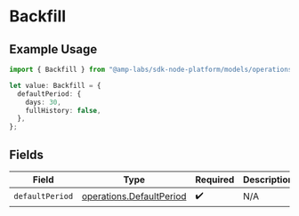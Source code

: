 # Backfill

## Example Usage

```typescript
import { Backfill } from "@amp-labs/sdk-node-platform/models/operations";

let value: Backfill = {
  defaultPeriod: {
    days: 30,
    fullHistory: false,
  },
};
```

## Fields

| Field                                                                | Type                                                                 | Required                                                             | Description                                                          |
| -------------------------------------------------------------------- | -------------------------------------------------------------------- | -------------------------------------------------------------------- | -------------------------------------------------------------------- |
| `defaultPeriod`                                                      | [operations.DefaultPeriod](../../models/operations/defaultperiod.md) | :heavy_check_mark:                                                   | N/A                                                                  |